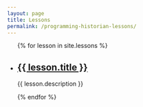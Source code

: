 ```yaml
---
layout: page
title: Lessons
permalink: /programming-historian-lessons/
---
```


<ul>
  {% for lesson in site.lessons %}
    <li>
      <h2><a href="{{ lesson.url | prepend: site.baseurl}}">{{ lesson.title }}</a></h2>
      <p>{{ lesson.description }}<p>
    </li>
  {% endfor %}
</ul>